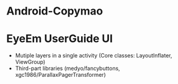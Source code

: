 Android-Copymao
===============

EyeEm UserGuide UI
====
* Mutiple layers in a single activity (Core classes: LayoutInflater, ViewGroup)
* Third-part libraries (medyo/fancybuttons, xgc1986/ParallaxPagerTransformer)
